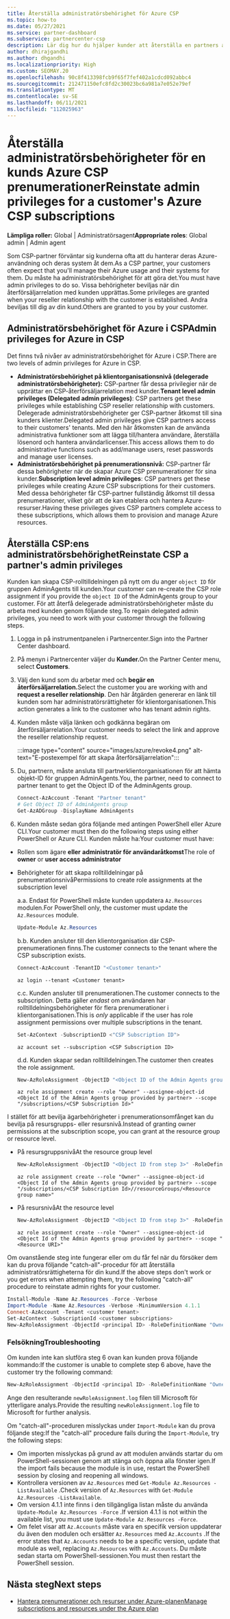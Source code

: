 ```yaml
---
title: Återställa administratörsbehörighet för Azure CSP
ms.topic: how-to
ms.date: 05/27/2021
ms.service: partner-dashboard
ms.subservice: partnercenter-csp
description: Lär dig hur du hjälper kunder att återställa en partners administratörsbehörighet så att partnern kan hjälpa till att hantera en kunds Azure CSP prenumerationer.
author: dhirajgandhi
ms.author: dhgandhi
ms.localizationpriority: High
ms.custom: SEOMAY.20
ms.openlocfilehash: 90c8f413398fcb9f65f7fef402a1cdcd092abbc4
ms.sourcegitcommit: 212471150efc8fd2c30023bc6a981a7e052e79ef
ms.translationtype: MT
ms.contentlocale: sv-SE
ms.lasthandoff: 06/11/2021
ms.locfileid: "112025963"
---
```

# <a name="reinstate-admin-privileges-for-a-customers-azure-csp-subscriptions"></a><span data-ttu-id="1b667-103">Återställa administratörsbehörigheter för en kunds Azure CSP prenumerationer</span><span class="sxs-lookup"><span data-stu-id="1b667-103">Reinstate admin privileges for a customer's Azure CSP subscriptions</span></span>  

<span data-ttu-id="1b667-104">**Lämpliga roller:** Global | Administratörsagent</span><span class="sxs-lookup"><span data-stu-id="1b667-104">**Appropriate roles**: Global admin | Admin agent</span></span>

<span data-ttu-id="1b667-105">Som CSP-partner förväntar sig kunderna ofta att du hanterar deras Azure-användning och deras system åt dem.</span><span class="sxs-lookup"><span data-stu-id="1b667-105">As a CSP partner, your customers often expect that you'll manage their Azure usage and their systems for them.</span></span> <span data-ttu-id="1b667-106">Du måste ha administratörsbehörighet för att göra det.</span><span class="sxs-lookup"><span data-stu-id="1b667-106">You must have admin privileges to do so.</span></span> <span data-ttu-id="1b667-107">Vissa behörigheter beviljas när din återförsäljarrelation med kunden upprättas.</span><span class="sxs-lookup"><span data-stu-id="1b667-107">Some privileges are granted when your reseller relationship with the customer is established.</span></span> <span data-ttu-id="1b667-108">Andra beviljas till dig av din kund.</span><span class="sxs-lookup"><span data-stu-id="1b667-108">Others are granted to you by your customer.</span></span>

## <a name="admin-privileges-for-azure-in-csp"></a><span data-ttu-id="1b667-109">Administratörsbehörighet för Azure i CSP</span><span class="sxs-lookup"><span data-stu-id="1b667-109">Admin privileges for Azure in CSP</span></span>

<span data-ttu-id="1b667-110">Det finns två nivåer av administratörsbehörighet för Azure i CSP.</span><span class="sxs-lookup"><span data-stu-id="1b667-110">There are two levels of admin privileges for Azure in CSP.</span></span>

- <span data-ttu-id="1b667-111">**Administratörsbehörighet på klientorganisationsnivå (delegerade administratörsbehörigheter):** CSP-partner får dessa privilegier när de upprättar en CSP-återförsäljarrelation med kunder.</span><span class="sxs-lookup"><span data-stu-id="1b667-111">**Tenant level admin privileges (Delegated admin privileges)**:  CSP partners get these privileges while establishing CSP reseller relationship with customers.</span></span> <span data-ttu-id="1b667-112">Delegerade administratörsbehörigheter ger CSP-partner åtkomst till sina kunders klienter.</span><span class="sxs-lookup"><span data-stu-id="1b667-112">Delegated admin privileges give CSP partners access to their customers' tenants.</span></span> <span data-ttu-id="1b667-113">Med den här åtkomsten kan de använda administrativa funktioner som att lägga till/hantera användare, återställa lösenord och hantera användarlicenser.</span><span class="sxs-lookup"><span data-stu-id="1b667-113">This access allows them to do administrative functions such as add/manage users, reset passwords and manage user licenses.</span></span>
- <span data-ttu-id="1b667-114">**Administratörsbehörighet på prenumerationsnivå:** CSP-partner får dessa behörigheter när de skapar Azure CSP prenumerationer för sina kunder.</span><span class="sxs-lookup"><span data-stu-id="1b667-114">**Subscription level admin privileges**: CSP partners get these privileges while creating Azure CSP subscriptions for their customers.</span></span> <span data-ttu-id="1b667-115">Med dessa behörigheter får CSP-partner fullständig åtkomst till dessa prenumerationer, vilket gör att de kan etablera och hantera Azure-resurser.</span><span class="sxs-lookup"><span data-stu-id="1b667-115">Having these privileges gives CSP partners complete access to these subscriptions, which allows them to provision and manage Azure resources.</span></span>

## <a name="reinstate-csp-a-partners-admin-privileges"></a><span data-ttu-id="1b667-116">Återställa CSP:ens administratörsbehörighet</span><span class="sxs-lookup"><span data-stu-id="1b667-116">Reinstate CSP a partner's admin privileges</span></span>

<span data-ttu-id="1b667-117">Kunden kan skapa CSP-rolltilldelningen på nytt om du anger `object ID` för gruppen AdminAgents till kunden.</span><span class="sxs-lookup"><span data-stu-id="1b667-117">Your customer can re-create the CSP role assignment if you provide the `object ID` of the AdminAgents group to your customer.</span></span> <span data-ttu-id="1b667-118">För att återfå delegerade administratörsbehörigheter måste du arbeta med kunden genom följande steg.</span><span class="sxs-lookup"><span data-stu-id="1b667-118">To regain delegated admin privileges, you need to work with your customer through the following steps.</span></span>

1. <span data-ttu-id="1b667-119">Logga in på instrumentpanelen i Partnercenter.</span><span class="sxs-lookup"><span data-stu-id="1b667-119">Sign into the Partner Center dashboard.</span></span>

2. <span data-ttu-id="1b667-120">På menyn i Partnercenter väljer du **Kunder.**</span><span class="sxs-lookup"><span data-stu-id="1b667-120">On the Partner Center menu, select **Customers**.</span></span>

3. <span data-ttu-id="1b667-121">Välj den kund som du arbetar med och **begär en återförsäljarrelation.**</span><span class="sxs-lookup"><span data-stu-id="1b667-121">Select the customer you are working with and **request a reseller relationship**.</span></span> <span data-ttu-id="1b667-122">Den här åtgärden genererar en länk till kunden som har administratörsrättigheter för klientorganisationen.</span><span class="sxs-lookup"><span data-stu-id="1b667-122">This action generates a link to the customer who has tenant admin rights.</span></span>

4. <span data-ttu-id="1b667-123">Kunden måste välja länken och godkänna begäran om återförsäljarrelation.</span><span class="sxs-lookup"><span data-stu-id="1b667-123">Your customer needs to select the link and approve the reseller relationship request.</span></span>

   :::image type="content" source="images/azure/revoke4.png" alt-text="E-postexempel för att skapa återförsäljarrelation":::

5. <span data-ttu-id="1b667-125">Du, partnern, måste ansluta till partnerklientorganisationen för att hämta objekt-ID för gruppen AdminAgents.</span><span class="sxs-lookup"><span data-stu-id="1b667-125">You, the partner, need to connect to partner tenant to get the Object ID of the AdminAgents group.</span></span>
  
   ```powershell
   Connect-AzAccount -Tenant "Partner tenant"
   # Get Object ID of AdminAgents group
   Get-AzADGroup -DisplayName AdminAgents
   ```

6. <span data-ttu-id="1b667-126">Kunden måste sedan göra följande med antingen PowerShell eller Azure CLI.</span><span class="sxs-lookup"><span data-stu-id="1b667-126">Your customer must then do the following steps using either PowerShell or Azure CLI.</span></span> <span data-ttu-id="1b667-127">Kunden måste ha:</span><span class="sxs-lookup"><span data-stu-id="1b667-127">Your customer must have:</span></span>

- <span data-ttu-id="1b667-128">Rollen som ägare **eller** **administratör för användaråtkomst**</span><span class="sxs-lookup"><span data-stu-id="1b667-128">The role of **owner** or **user access administrator**</span></span> 
- <span data-ttu-id="1b667-129">Behörigheter för att skapa rolltilldelningar på prenumerationsnivå</span><span class="sxs-lookup"><span data-stu-id="1b667-129">Permissions to create role assignments at the subscription level</span></span>

   <span data-ttu-id="1b667-130">a.</span><span class="sxs-lookup"><span data-stu-id="1b667-130">a.</span></span> <span data-ttu-id="1b667-131">Endast för PowerShell måste kunden uppdatera `Az.Resources` modulen.</span><span class="sxs-lookup"><span data-stu-id="1b667-131">For PowerShell only, the customer must update the `Az.Resources` module.</span></span>
   ```powershell
   Update-Module Az.Resources
   ```

   <span data-ttu-id="1b667-132">b.</span><span class="sxs-lookup"><span data-stu-id="1b667-132">b.</span></span> <span data-ttu-id="1b667-133">Kunden ansluter till den klientorganisation där CSP-prenumerationen finns.</span><span class="sxs-lookup"><span data-stu-id="1b667-133">The customer connects to the tenant where the CSP subscription exists.</span></span>
   ```powershell
   Connect-AzAccount -TenantID "<Customer tenant>"
   ```
   ```azurecli
   az login --tenant <Customer tenant>
   ```

   <span data-ttu-id="1b667-134">c.</span><span class="sxs-lookup"><span data-stu-id="1b667-134">c.</span></span> <span data-ttu-id="1b667-135">Kunden ansluter till prenumerationen.</span><span class="sxs-lookup"><span data-stu-id="1b667-135">The customer connects to the subscription.</span></span> <span data-ttu-id="1b667-136">Detta gäller *endast* om användaren har rolltilldelningsbehörigheter för flera prenumerationer i klientorganisationen.</span><span class="sxs-lookup"><span data-stu-id="1b667-136">This is *only* applicable if the user has role assignment permissions over multiple subscriptions in the tenant.</span></span>

   ```powershell
   Set-AzContext -SubscriptionID <"CSP Subscription ID">
   ```
   ```azurecli
   az account set --subscription <CSP Subscription ID>
   ```

   <span data-ttu-id="1b667-137">d.</span><span class="sxs-lookup"><span data-stu-id="1b667-137">d.</span></span> <span data-ttu-id="1b667-138">Kunden skapar sedan rolltilldelningen.</span><span class="sxs-lookup"><span data-stu-id="1b667-138">The customer then creates the role assignment.</span></span>
    
   ```powershell
   New-AzRoleAssignment -ObjectID "<Object ID of the Admin Agents group provided by partner>" -RoleDefinitionName "Owner" -Scope "/subscriptions/'<CSP subscription ID>'"
   ```
   ```azurecli
   az role assignment create --role "Owner" --assignee-object-id <Object Id of the Admin Agents group provided by partner> --scope "/subscriptions/<CSP Subscription Id>"
   ```

<span data-ttu-id="1b667-139">I stället för att bevilja ägarbehörigheter i prenumerationsomfånget kan du bevilja på resursgrupps- eller resursnivå.</span><span class="sxs-lookup"><span data-stu-id="1b667-139">Instead of granting owner permissions at the subscription scope, you can grant at the resource group or resource level.</span></span> 

- <span data-ttu-id="1b667-140">På resursgruppsnivå</span><span class="sxs-lookup"><span data-stu-id="1b667-140">At the resource group level</span></span>

   ```powershell
   New-AzRoleAssignment -ObjectID "<Object ID from step 3>" -RoleDefinitionName Owner -Scope "/subscriptions/'SubscriptionID of CSP subscription'/resourceGroups/'Resource group name'"
   ```
   ```azurecli
   az role assignment create --role "Owner" --assignee-object-id <Object Id of the Admin Agents group provided by partner> --scope "/subscriptions/<CSP Subscription Id>//resourceGroups/<Resource group name>"
   ```

- <span data-ttu-id="1b667-141">På resursnivå</span><span class="sxs-lookup"><span data-stu-id="1b667-141">At the resource level</span></span>

   ```powershell
   New-AzRoleAssignment -ObjectID "<Object ID from step 3>" -RoleDefinitionName Owner -Scope "<Resource URI>"
   ```
   ```azurecli
   az role assignment create --role "Owner" --assignee-object-id <Object Id of the Admin Agents group provided by partner> --scope "<Resource URI>"
   ```

<span data-ttu-id="1b667-142">Om ovanstående steg inte fungerar eller om du får fel när du försöker dem kan du prova följande "catch-all"-procedur för att återställa administratörsrättigheterna för din kund.</span><span class="sxs-lookup"><span data-stu-id="1b667-142">If the above steps don't work or you get errors when attempting them, try the following "catch-all" procedure to reinstate admin rights for your customer.</span></span>

```powershell
Install-Module -Name Az.Resources -Force -Verbose
Import-Module -Name Az.Resources -Verbose -MinimumVersion 4.1.1
Connect-AzAccount -Tenant <customer tenant>
Set-AzContext -SubscriptionId <customer subscriptions>
New-AzRoleAssignment -ObjectId <principal ID> -RoleDefinitionName "Owner" -Scope "/subscriptions/<customer subscription>" -ObjectType "ForeignGroup"
```

### <a name="troubleshooting"></a><span data-ttu-id="1b667-143">Felsökning</span><span class="sxs-lookup"><span data-stu-id="1b667-143">Troubleshooting</span></span>

<span data-ttu-id="1b667-144">Om kunden inte kan slutföra steg 6 ovan kan kunden prova följande kommando:</span><span class="sxs-lookup"><span data-stu-id="1b667-144">If the customer is unable to complete step 6 above, have the customer try the following command:</span></span>

```powershell
New-AzRoleAssignment -ObjectId <principal ID> -RoleDefinitionName "Owner" -Scope "/subscriptions/<costumer subscription>" -ObjectType "ForeignGroup" -Debug > newRoleAssignment.log
```

<span data-ttu-id="1b667-145">Ange den resulterande `newRoleAssignment.log` filen till Microsoft för ytterligare analys.</span><span class="sxs-lookup"><span data-stu-id="1b667-145">Provide the resulting `newRoleAssignment.log` file to Microsoft for further analysis.</span></span>

<span data-ttu-id="1b667-146">Om "catch-all"-proceduren misslyckas under `Import-Module` kan du prova följande steg:</span><span class="sxs-lookup"><span data-stu-id="1b667-146">If the "catch-all" procedure fails during the `Import-Module`, try the following steps:</span></span>
- <span data-ttu-id="1b667-147">Om importen misslyckas på grund av att modulen används startar du om PowerShell-sessionen genom att stänga och öppna alla fönster igen.</span><span class="sxs-lookup"><span data-stu-id="1b667-147">If the import fails because the module is in use, restart the PowerShell session by closing and reopening all windows.</span></span>
- <span data-ttu-id="1b667-148">Kontrollera versionen av `Az.Resources` med `Get-Module Az.Resources -ListAvailable` .</span><span class="sxs-lookup"><span data-stu-id="1b667-148">Check version of `Az.Resources` with `Get-Module Az.Resources -ListAvailable`.</span></span>
- <span data-ttu-id="1b667-149">Om version 4.1.1 inte finns i den tillgängliga listan måste du använda `Update-Module Az.Resources -Force` .</span><span class="sxs-lookup"><span data-stu-id="1b667-149">If version 4.1.1 is not within the available list, you must use `Update-Module Az.Resources -Force`.</span></span>
- <span data-ttu-id="1b667-150">Om felet visar att `Az.Accounts` måste vara en specifik version uppdaterar du även den modulen och ersätter `Az.Resources` med `Az.Accounts` .</span><span class="sxs-lookup"><span data-stu-id="1b667-150">If the error states that `Az.Accounts` needs to be a specific version, update that module as well, replacing `Az.Resources` with `Az.Accounts`.</span></span> <span data-ttu-id="1b667-151">Du måste sedan starta om PowerShell-sessionen.</span><span class="sxs-lookup"><span data-stu-id="1b667-151">You must then restart the PowerShell session.</span></span>


## <a name="next-steps"></a><span data-ttu-id="1b667-152">Nästa steg</span><span class="sxs-lookup"><span data-stu-id="1b667-152">Next steps</span></span>

- [<span data-ttu-id="1b667-153">Hantera prenumerationer och resurser under Azure-planen</span><span class="sxs-lookup"><span data-stu-id="1b667-153">Manage subscriptions and resources under the Azure plan</span></span>](azure-plan-manage.md)
